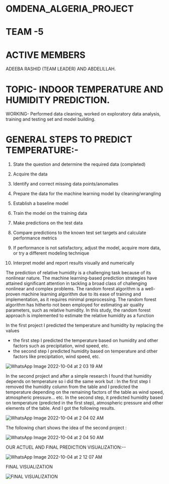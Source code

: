 # OMDENA_ALGERIA_PROJECT

# TEAM -5

# ACTIVE MEMBERS

ADEEBA RASHID (TEAM LEADER) AND ABDELILLAH.

# TOPIC- INDOOR TEMPERATURE AND HUMIDITY PREDICTION.

WORKING- Performed data cleaning, worked on exploratory data analysis, training and testing set and model building.

# GENERAL STEPS TO PREDICT TEMPERATURE:-

1) State the question and determine the required data (completed)

2) Acquire the data

3) Identify and correct missing data points/anomalies

4) Prepare the data for the machine learning model by cleaning/wrangling

5) Establish a baseline model

6) Train the model on the training data

7) Make predictions on the test data

8) Compare predictions to the known test set targets and calculate performance metrics

9) If performance is not satisfactory, adjust the model, acquire more data, or try a different modeling technique

10) Interpret model and report results visually and numerically


The prediction of relative humidity is a challenging task because of its nonlinear nature. The machine learning-based prediction strategies have attained significant attention in tackling a broad class of challenging nonlinear and complex problems. The random forest algorithm is a well-proven machine learning algorithm due to its ease of training and implementation, as it requires minimal preprocessing. The random forest algorithm has hitherto not been employed for estimating air quality parameters, such as relative humidity. In this study, the random forest approach is implemented to estimate the relative humidity as a function

In the first project I predicted the temperature and humidity by replacing the values
* the first step I predicted the temperature based on humidity and other factors such as precipitation, wind speed, etc.
* the second step I predicted humidity based on temperature and other factors like precipitation, wind speed, etc.



![WhatsApp Image 2022-10-04 at 2 03 19 AM](https://user-images.githubusercontent.com/80636537/193677719-65d30374-3d80-4692-9930-7573251755fe.jpeg)



In the second project and after a simple research I found that humidity depends on temperature so i did the same work but :
In the first step I removed the humidity column from the table and I predicted the temperature depending on the remaining factors of the table as wind speed, atmospheric pressure... etc.
In the second step, it predicted humidity based on temperature (predicted in the first step), atmospheric pressure and other elements of the table.
And I got the following results.


![WhatsApp Image 2022-10-04 at 2 04 02 AM](https://user-images.githubusercontent.com/80636537/193678223-c688ae0a-a21d-485d-b1f6-c81e52055dbc.jpeg)


The following chart shows the idea of the second project :

![WhatsApp Image 2022-10-04 at 2 04 50 AM](https://user-images.githubusercontent.com/80636537/193678368-8bb8a915-6df9-4dfc-bdc9-d6e5a7d5bd52.jpeg)

OUR ACTUEL AND FINAL PREDICTION VISUALIZATION:--

![WhatsApp Image 2022-10-04 at 2 12 07 AM](https://user-images.githubusercontent.com/80636537/193678544-7e95b185-a799-4fb8-ad06-0c8caeeb8510.jpeg)

 FINAL VISUALIZATION

![FINAL VISUALIZATION](https://user-images.githubusercontent.com/80636537/193680153-30e47fc5-b230-4ab8-8003-6f5fc85d82af.jpeg)








